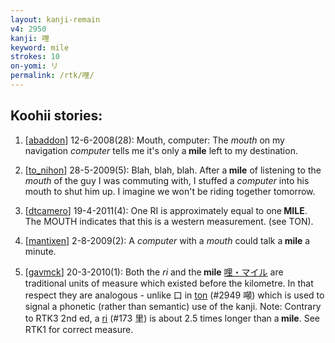 ```yaml
---
layout: kanji-remain
v4: 2950
kanji: 哩
keyword: mile
strokes: 10
on-yomi: リ
permalink: /rtk/哩/
---
```


## Koohii stories: 

1) [<a href="http://kanji.koohii.com/profile/abaddon">abaddon</a>] 12-6-2008(28): Mouth, computer: The <em>mouth</em> on my navigation <em>computer</em> tells me it&#039;s only a<strong> mile</strong> left to my destination.

2) [<a href="http://kanji.koohii.com/profile/to_nihon">to_nihon</a>] 28-5-2009(5): Blah, blah, blah. After a<strong> mile</strong> of listening to the <em>mouth</em> of the guy I was commuting with, I stuffed a <em>computer</em> into his mouth to shut him up. I imagine we won&#039;t be riding together tomorrow.

3) [<a href="http://kanji.koohii.com/profile/dtcamero">dtcamero</a>] 19-4-2011(4): One RI is approximately equal to one<strong> MILE</strong>. The MOUTH indicates that this is a western measurement. (see TON).

4) [<a href="http://kanji.koohii.com/profile/mantixen">mantixen</a>] 2-8-2009(2): A <em>computer</em> with a <em>mouth</em> could talk a<strong> mile</strong> a minute.

5) [<a href="http://kanji.koohii.com/profile/gavmck">gavmck</a>] 20-3-2010(1): Both the <em>ri</em> and the<strong> mile</strong> <a href="midori://search?text=哩・マイル">哩・マイル</a> are traditional units of measure which existed before the kilometre. In that respect they are analogous - unlike 口 in <a href="../v4/2949.html">ton</a> (#2949 噸) which is used to signal a phonetic (rather than semantic) use of the kanji. Note: Contrary to RTK3 2nd ed, a <a href="../v4/173.html">ri</a> (#173 里) is about 2.5 times longer than a<strong> mile</strong>. See RTK1 for correct measure.

